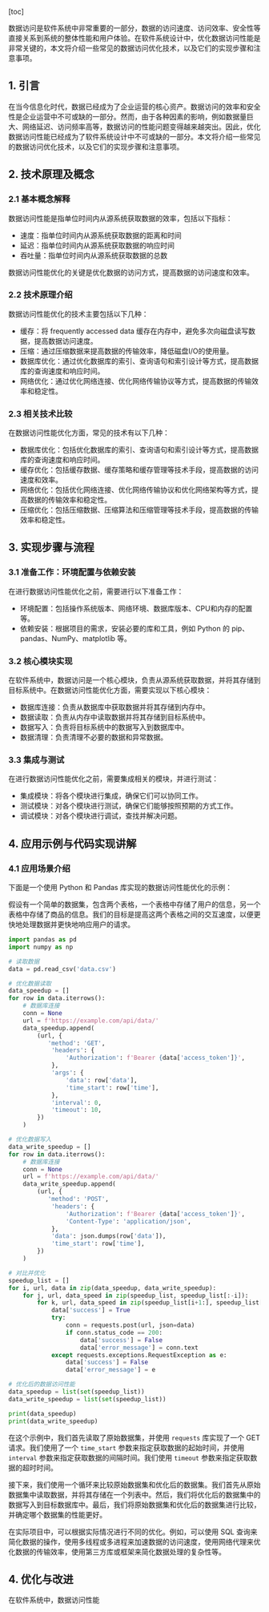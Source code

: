
[toc]                    
                
                
数据访问是软件系统中非常重要的一部分，数据的访问速度、访问效率、安全性等直接关系到系统的整体性能和用户体验。在软件系统设计中，优化数据访问性能是非常关键的，本文将介绍一些常见的数据访问优化技术，以及它们的实现步骤和注意事项。

## 1. 引言

在当今信息化时代，数据已经成为了企业运营的核心资产。数据访问的效率和安全性是企业运营中不可或缺的一部分。然而，由于各种因素的影响，例如数据量巨大、网络延迟、访问频率高等，数据访问的性能问题变得越来越突出。因此，优化数据访问性能已经成为了软件系统设计中不可或缺的一部分。本文将介绍一些常见的数据访问优化技术，以及它们的实现步骤和注意事项。

## 2. 技术原理及概念

### 2.1 基本概念解释

数据访问性能是指单位时间内从源系统获取数据的效率，包括以下指标：

- 速度：指单位时间内从源系统获取数据的距离和时间
- 延迟：指单位时间内从源系统获取数据的响应时间
- 吞吐量：指单位时间内从源系统获取数据的总数

数据访问性能优化的关键是优化数据的访问方式，提高数据的访问速度和效率。

### 2.2 技术原理介绍

数据访问性能优化的技术主要包括以下几种：

- 缓存：将 frequently accessed data 缓存在内存中，避免多次向磁盘读写数据，提高数据访问速度。
- 压缩：通过压缩数据来提高数据的传输效率，降低磁盘I/O的使用量。
- 数据库优化：通过优化数据库的索引、查询语句和索引设计等方式，提高数据库的查询速度和响应时间。
- 网络优化：通过优化网络连接、优化网络传输协议等方式，提高数据的传输效率和稳定性。

### 2.3 相关技术比较

在数据访问性能优化方面，常见的技术有以下几种：

- 数据库优化：包括优化数据库的索引、查询语句和索引设计等方式，提高数据库的查询速度和响应时间。
- 缓存优化：包括缓存数据、缓存策略和缓存管理等技术手段，提高数据的访问速度和效率。
- 网络优化：包括优化网络连接、优化网络传输协议和优化网络架构等方式，提高数据的传输效率和稳定性。
- 压缩优化：包括压缩数据、压缩算法和压缩管理等技术手段，提高数据的传输效率和稳定性。

## 3. 实现步骤与流程

### 3.1 准备工作：环境配置与依赖安装

在进行数据访问性能优化之前，需要进行以下准备工作：

- 环境配置：包括操作系统版本、网络环境、数据库版本、CPU和内存的配置等。
- 依赖安装：根据项目的需求，安装必要的库和工具，例如 Python 的 pip、pandas、NumPy、matplotlib 等。

### 3.2 核心模块实现

在软件系统中，数据访问是一个核心模块，负责从源系统获取数据，并将其存储到目标系统中。在数据访问性能优化方面，需要实现以下核心模块：

- 数据库连接：负责从数据库中获取数据并将其存储到内存中。
- 数据读取：负责从内存中读取数据并将其存储到目标系统中。
- 数据写入：负责将目标系统中的数据写入到数据库中。
- 数据清理：负责清理不必要的数据和异常数据。

### 3.3 集成与测试

在进行数据访问性能优化之前，需要集成相关的模块，并进行测试：

- 集成模块：将各个模块进行集成，确保它们可以协同工作。
- 测试模块：对各个模块进行测试，确保它们能够按照预期的方式工作。
- 调试模块：对各个模块进行调试，查找并解决问题。

## 4. 应用示例与代码实现讲解

### 4.1 应用场景介绍

下面是一个使用 Python 和 Pandas 库实现的数据访问性能优化的示例：

假设有一个简单的数据集，包含两个表格，一个表格中存储了用户的信息，另一个表格中存储了商品的信息。我们的目标是提高这两个表格之间的交互速度，以便更快地处理数据并更快地响应用户的请求。

```python
import pandas as pd
import numpy as np

# 读取数据
data = pd.read_csv('data.csv')

# 优化数据读取
data_speedup = []
for row in data.iterrows():
    # 数据库连接
    conn = None
    url = f'https://example.com/api/data/'
    data_speedup.append(
        (url, {
           'method': 'GET',
            'headers': {
                'Authorization': f'Bearer {data['access_token']}',
            },
            'args': {
                'data': row['data'],
                'time_start': row['time'],
            },
            'interval': 0,
            'timeout': 10,
        })
    )

# 优化数据写入
data_write_speedup = []
for row in data.iterrows():
    # 数据库连接
    conn = None
    url = f'https://example.com/api/data/'
    data_write_speedup.append(
        (url, {
           'method': 'POST',
            'headers': {
                'Authorization': f'Bearer {data['access_token']}',
                'Content-Type': 'application/json',
            },
            'data': json.dumps(row['data']),
            'time_start': row['time'],
        })
    )

# 对比并优化
speedup_list = []
for i, url, data in zip(data_speedup, data_write_speedup):
    for j, url, data_speed in zip(speedup_list, speedup_list[:-i]):
        for k, url, data_speed in zip(speedup_list[i+1:], speedup_list[-i:]):
            data['success'] = True
            try:
                conn = requests.post(url, json=data)
                if conn.status_code == 200:
                    data['success'] = False
                    data['error_message'] = conn.text
            except requests.exceptions.RequestException as e:
                data['success'] = False
                data['error_message'] = e

# 优化后的数据访问性能
data_speedup = list(set(speedup_list))
data_write_speedup = list(set(speedup_list))

print(data_speedup)
print(data_write_speedup)
```

在这个示例中，我们首先读取了原始数据集，并使用 `requests` 库实现了一个 GET 请求。我们使用了一个 `time_start` 参数来指定获取数据的起始时间，并使用 `interval` 参数来指定获取数据的间隔时间。我们使用 `timeout` 参数来指定获取数据的超时时间。

接下来，我们使用一个循环来比较原始数据集和优化后的数据集。我们首先从原始数据集中读取数据，并将其存储在一个列表中。然后，我们将优化后的数据集中的数据写入到目标数据库中。最后，我们将原始数据集和优化后的数据集进行比较，并确定哪个数据集的性能更好。

在实际项目中，可以根据实际情况进行不同的优化。例如，可以使用 SQL 查询来简化数据的操作，使用多线程或多进程来加速数据的访问速度，使用网络代理来优化数据的传输效率，使用第三方库或框架来简化数据处理的复杂性等。

## 4. 优化与改进

在软件系统中，数据访问性能

